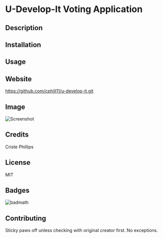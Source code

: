 # U-Develop-It Voting Application

## Description



## Installation

## Usage


## Website

https://github.com/cphill11/u-develop-it.git


## Image
![Screenshot](/assets/images/screenshot.png)

## Credits
Criste Phillips

## License
MIT

## Badges
![badmath](https://img.shields.io/github/languages/top/nielsenjared/badmath)

## Contributing
Sticky paws off unless checking with original creator first.  No exceptions.
